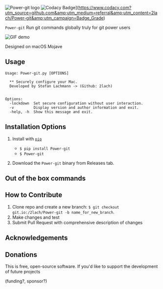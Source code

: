 ![Power-git logo](img/Power-git-logo-left.png)
![Codacy Badge](https://api.codacy.com/project/badge/Grade/ea2344e22c884b5786d2f420c557bba6)](https://www.codacy.com?utm_source=github.com&amp;utm_medium=referral&amp;utm_content=2lach/Power-git&amp;utm_campaign=Badge_Grade)
<!--[![Downloads](http://pepy.tech/badge/Power-git)](http://pepy.tech/count/Power-git)
-->
`Power-git` Run git commands globally truly for git power users

![GIF demo](img/demo.gif)

Designed on macOS Mojave

**Usage**
---

```
Usage: Power-git.py [OPTIONS]

  ** Securely configure your Mac.
  Developed by Stefan Lachmann -> (Github: 2lach)


Options:
  -lockdown  Set secure configuration without user interaction.
  -v         Display version and author information and exit.
  -help, -h  Show this message and exit.
```

**Installation Options**
---

1. Install with [`pip`](https://pypi.org/project/Power-git/)
    + `$ pip install Power-git`
    + `$ Power-git`

2. Download the `Power-git` binary from Releases tab.


**Out of the box commands**
---


**How to Contribute**
---

1. Clone repo and create a new branch: `$ git checkout git.io:/2lach/Power-git -b name_for_new_branch`.
2. Make changes and test
3. Submit Pull Request with comprehensive description of changes

**Acknowledgements**
---
<!--
+ [@shobrook](https://www.github.com/shobrook) for logo and UI design assistance.
+ Base logo vector made by [Freepik](https://www.freepik.com/) from [Flaticon](www.flaticon.com).
+ [drduh's macOS-Security-and-Privacy-Guide](https://github.com/drduh/macOS-Security-and-Privacy-Guide) and [Jonathan Levin's MacOS Security Guide](http://newosxbook.com/files/moxii3/AppendixA.pdf) were incredibly helpful while I was building `Power-git`.
-->
**Donations**
---

This is free, open-source software. If you'd like to support the development of future projects

(funding?, sponsor?)
